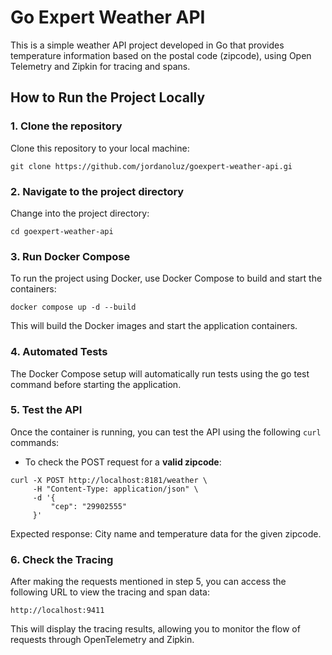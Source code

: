 # Go Expert Weather API

This is a simple weather API project developed in Go that provides temperature information based on the postal code (zipcode), using Open Telemetry and Zipkin for tracing and spans.

## How to Run the Project Locally

### 1. Clone the repository

Clone this repository to your local machine:

```
git clone https://github.com/jordanoluz/goexpert-weather-api.gi
```

### 2. Navigate to the project directory

Change into the project directory:

```
cd goexpert-weather-api
```

### 3. Run Docker Compose

To run the project using Docker, use Docker Compose to build and start the containers:

```
docker compose up -d --build
```

This will build the Docker images and start the application containers.

### 4. Automated Tests

The Docker Compose setup will automatically run tests using the go test command before starting the application.

### 5. Test the API

Once the container is running, you can test the API using the following `curl` commands:

- To check the POST request for a **valid zipcode**:

```
curl -X POST http://localhost:8181/weather \
     -H "Content-Type: application/json" \
     -d '{
         "cep": "29902555"
     }'

```

Expected response: City name and temperature data for the given zipcode.

### 6. Check the Tracing

After making the requests mentioned in step 5, you can access the following URL to view the tracing and span data:

```
http://localhost:9411
```

This will display the tracing results, allowing you to monitor the flow of requests through OpenTelemetry and Zipkin.
